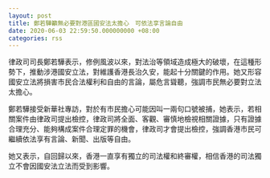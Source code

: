 ```yaml
---
layout: post
title: 鄭若驊籲無必要對港區國安法太擔心　可依法享言論自由
date: 2020-06-03 22:59:50.000000000 +08:00
categories: rss
---
```


律政司司長鄭若驊表示，修例風波以來，對法治等領域造成極大的破壞，在這種形勢下，推動涉港國安立法，對維護香港長治久安，能起十分關鍵的作用。她又形容國安立法將損害市民合法權利和自由的言論，屬危言聳聽，強調市民無必要對立法太擔心。

鄭若驊接受新華社專訪，對於有市民擔心可能因叫一兩句口號被捕，她表示，若相關案件由律政司提出檢控，律政司將全面、客觀、審慎地檢視相關證據，只有證據合理充分、能夠構成案件合理定罪的機會，律政司才會提出檢控，強調香港市民可繼續依法享有言論、新聞、出版等自由。

她又表示，自回歸以來，香港一直享有獨立的司法權和終審權，相信香港的司法獨立不會因國安法立法而受到影響。

